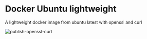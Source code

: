 # Docker Ubuntu lightweight

A lightweight docker image from ubuntu latest with openssl and curl

![publish-openssl-curl](https://github.com/nosportugal/docker-ubuntu-lightweight/actions/workflows/publish-openssl-curl-image.yml/badge.svg)
